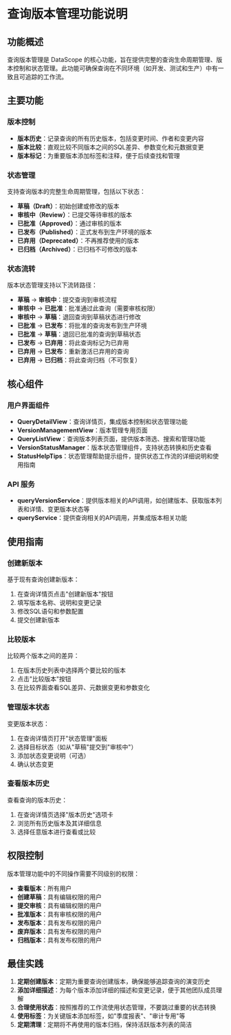 # 查询版本管理功能说明

## 功能概述

查询版本管理是 DataScope 的核心功能，旨在提供完整的查询生命周期管理、版本控制和状态管理。此功能可确保查询在不同环境（如开发、测试和生产）中有一致且可追踪的工作流。

## 主要功能

### 版本控制

- **版本历史**：记录查询的所有历史版本，包括变更时间、作者和变更内容
- **版本比较**：直观比较不同版本之间的SQL差异、参数变化和元数据变更
- **版本标记**：为重要版本添加标签和注释，便于后续查找和管理

### 状态管理

支持查询版本的完整生命周期管理，包括以下状态：

- **草稿（Draft）**：初始创建或修改的版本
- **审核中（Review）**：已提交等待审核的版本
- **已批准（Approved）**：通过审核的版本
- **已发布（Published）**：正式发布到生产环境的版本
- **已弃用（Deprecated）**：不再推荐使用的版本
- **已归档（Archived）**：已归档不可修改的版本

### 状态流转

版本状态管理支持以下流转路径：

- **草稿** → **审核中**：提交查询到审核流程
- **审核中** → **已批准**：批准通过此查询（需要审核权限）
- **审核中** → **草稿**：退回查询到草稿状态进行修改
- **已批准** → **已发布**：将批准的查询发布到生产环境
- **已批准** → **草稿**：退回已批准的查询到草稿状态
- **已发布** → **已弃用**：将此查询标记为已弃用
- **已弃用** → **已发布**：重新激活已弃用的查询
- **已弃用** → **已归档**：将此查询归档（不可恢复）

## 核心组件

### 用户界面组件

- **QueryDetailView**：查询详情页，集成版本控制和状态管理功能
- **VersionManagementView**：版本管理专用页面
- **QueryListView**：查询版本列表页面，提供版本筛选、搜索和管理功能
- **VersionStatusManager**：版本状态管理组件，支持状态转换和历史查看
- **StatusHelpTips**：状态管理帮助提示组件，提供状态工作流的详细说明和使用指南

### API 服务

- **queryVersionService**：提供版本相关的API调用，如创建版本、获取版本列表和详情、变更版本状态等
- **queryService**：提供查询相关的API调用，并集成版本相关功能

## 使用指南

### 创建新版本

基于现有查询创建新版本：

1. 在查询详情页点击"创建新版本"按钮
2. 填写版本名称、说明和变更记录
3. 修改SQL语句和参数配置
4. 提交创建新版本

### 比较版本

比较两个版本之间的差异：

1. 在版本历史列表中选择两个要比较的版本
2. 点击"比较版本"按钮
3. 在比较界面查看SQL差异、元数据变更和参数变化

### 管理版本状态

变更版本状态：

1. 在查询详情页打开"状态管理"面板
2. 选择目标状态（如从"草稿"提交到"审核中"）
3. 添加状态变更说明（可选）
4. 确认状态变更

### 查看版本历史

查看查询的版本历史：

1. 在查询详情页选择"版本历史"选项卡
2. 浏览所有历史版本及其详细信息
3. 选择任意版本进行查看或比较

## 权限控制

版本管理功能中的不同操作需要不同级别的权限：

- **查看版本**：所有用户
- **创建草稿**：具有编辑权限的用户
- **提交审核**：具有编辑权限的用户
- **批准版本**：具有审核权限的用户
- **发布版本**：具有发布权限的用户
- **废弃版本**：具有发布权限的用户
- **归档版本**：具有发布权限的用户

## 最佳实践

1. **定期创建版本**：定期为重要查询创建版本，确保能够追踪查询的演变历史
2. **添加详细描述**：为每个版本添加详细的描述和变更记录，便于其他团队成员理解
3. **合理使用状态**：按照推荐的工作流使用状态管理，不要跳过重要的状态转换
4. **使用标签**：为关键版本添加标签，如"季度报表"、"审计专用"等
5. **定期清理**：定期将不再使用的版本归档，保持活跃版本列表的简洁